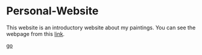 # Personal-Website
This website is an introductory website about my paintings. You can see the webpage from this <a href ="https://ahmetisk.github.io/Personal-Website/index.html" target="_blank" >link</a>.

[go](http://stackoverflow.com)
